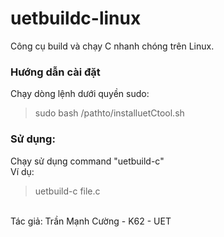 # uetbuildc-linux
Công cụ build và chạy C nhanh chóng trên Linux.
<h3>Hướng dẫn cài đặt</h3>
Chạy dòng lệnh dưới quyền sudo:
 <blockquote>sudo bash /pathto/installuetCtool.sh</blockquote>
<h3>Sử dụng:</h3>
Chạy sử dụng command "uetbuild-c"
<br>Ví dụ:
<blockquote>uetbuild-c file.c</blockquote>
<br>
Tác giả: Trần Mạnh Cường - K62 - UET
